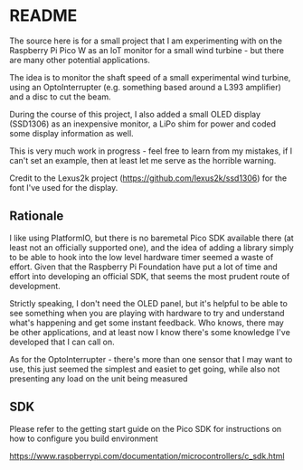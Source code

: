 # README

The source here is for a small project that I am experimenting with on the Raspberry Pi Pico W as an IoT monitor for a small wind turbine - but there are many other potential applications.

The idea is to monitor the shaft speed of a small experimental wind turbine, using an OptoInterrupter (e.g. something based around a L393 amplifier) and a disc to cut the beam.

During the course of this project, I also added a small OLED display (SSD1306) as an inexpensive monitor, a LiPo shim for power and coded some display information as well.

This is very much work in progress - feel free to learn from my mistakes, if I can't set an example, then at least let me serve as the horrible warning.

Credit to the Lexus2k project (https://github.com/lexus2k/ssd1306) for the font I've used for the display.

## Rationale

I like using PlatformIO, but there is no baremetal Pico SDK available there (at least not an officially supported one), and the idea of adding a library simply to be able to hook into the low level hardware timer seemed a waste of effort. Given that the Raspberry Pi Foundation have put a lot of time and effort into developing an official SDK, that seems the most prudent route of development.

Strictly speaking, I don't need the OLED panel, but it's helpful to be able to see something when you are playing with hardware to try and understand what's happening and get some instant feedback. Who knows, there may be other applications, and at least now I know there's some knowledge I've developed that I can call on.

As for the OptoInterrupter - there's more than one sensor that I may want to use, this just seemed the simplest and easiet to get going, while also not presenting any load on the unit being measured

## SDK

 Please refer to the getting start guide on the Pico SDK for instructions on how to configure you build environment

 https://www.raspberrypi.com/documentation/microcontrollers/c_sdk.html